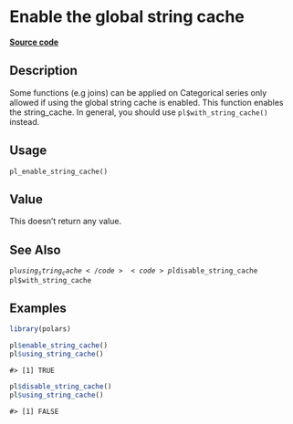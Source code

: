 

# Enable the global string cache

[**Source code**](https://github.com/pola-rs/r-polars/tree/97c09bc0a6fc3d166744dbddd037b49e8d8fc6c2/R/polars_options.R#L252)

## Description

Some functions (e.g joins) can be applied on Categorical series only
allowed if using the global string cache is enabled. This function
enables the string_cache. In general, you should use
<code>pl$with_string_cache()</code> instead.

## Usage

<pre><code class='language-R'>pl_enable_string_cache()
</code></pre>

## Value

This doesn’t return any value.

## See Also

<code>pl$using_string_cache</code> <code>pl$disable_string_cache</code>
<code>pl$with_string_cache</code>

## Examples

``` r
library(polars)

pl$enable_string_cache()
pl$using_string_cache()
```

    #> [1] TRUE

``` r
pl$disable_string_cache()
pl$using_string_cache()
```

    #> [1] FALSE
